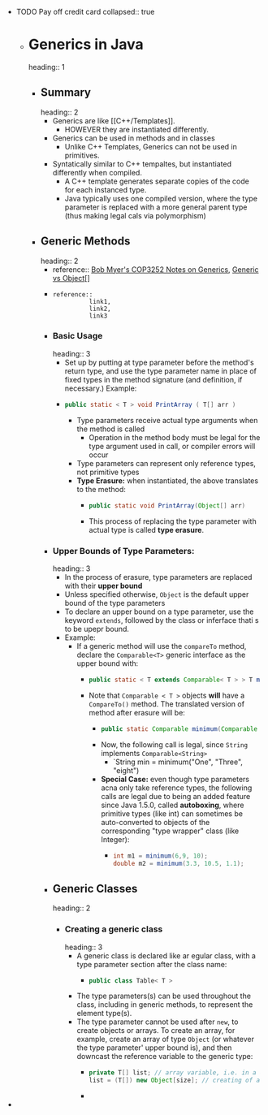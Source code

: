 - TODO Pay off credit card
  collapsed:: true
	- # Generics in Java
	  heading:: 1
		- ## Summary
		  heading:: 2
			- Generics are like [[C++/Templates]].
				- HOWEVER they are instantiated differently.
			- Generics can be used in methods and in classes
				- Unlike C++ Templates, Generics can not be used in primitives.
			- Syntatically similar to C++ tempaltes, but instantiated differently when compiled.
				- A C++ template generates separate copies of the code for each instanced type.
				- Java typically uses one compiled version, where the type parameter is replaced with a more general parent type (thus making legal cals via polymorphism)
		- ## Generic Methods
		  heading:: 2
			- reference:: [Bob Myer's COP3252 Notes on Generics](https://archive.ph/BbWI2), [Generic vs Object[]](https://stackoverflow.com/questions/5207115/java-generics-t-vs-object#:~)
			- ```
			  reference::
			            link1,
			            link2,
			            link3
			  ```
			- ### Basic Usage
			  heading:: 3
				- Set up by putting at type parameter before the method's return type, and use the type parameter name in place of fixed types in the method signature (and definition, if necessary.) Example:
				- ```java
				  public static < T > void PrintArray ( T[] arr )
				  ```
					- Type parameters receive actual type arguments when the method is called
						- Operation in the method body must be legal for the type argument used in call, or compiler errors will occur
					- Type parameters can represent only reference types, not primitive types
					- **Type Erasure:** when instantiated, the above translates to the method:
						- ```java
						  public static void PrintArray(Object[] arr)
						  ```
						- This process of replacing the type parameter with actual type is called **type erasure**.
			- ### Upper Bounds of Type Parameters:
			  heading:: 3
				- In the process of erasure, type parameters are replaced with their **upper bound**
				- Unless specified otherwise, `Object` is the default upper bound of the type parameters
				- To declare an upper bound on a type parameter, use the keyword `extends`, followed by the class or inferface thati s to be upepr bound.
				- Example:
					- If a generic method will use the `compareTo` method, declare the `Comparable<T>` generic interface as the upper bound with:
						- ```java
						  public static < T extends Comparable< T > > T minimum(T x, T y, T z)
						  ```
						- Note that `Comparable < T >` objects **will** have a `CompareTo()` method. The translated version of method after erasure will be:
							- ```java
							  public static Comparable minimum(Comparable x, Comparable y, Comparable z)
							  ```
							- Now, the following call is legal, since `String` implements `Comparable<String>`
								- `String min = minimum("One", "Three", "eight")
							- **Special Case:** even though type parameters acna only take reference types, the following calls are legal due to being an added feature since Java 1.5.0, called **autoboxing**, where primitive types (like int) can sometimes be auto-converted to objects of the corresponding "type wrapper" class (like Integer):
								- ```java
								  int m1 = minimum(6,9, 10);
								  double m2 = minimum(3.3, 10.5, 1.1);
								  ```
			- ## Generic Classes
			  heading:: 2
				- ### Creating a generic class
				  heading:: 3
					- A generic class is declared like ar egular class, with a type parameter section after the class name:
						- ```java
						  public class Table< T >
						  ```
					- The type parameters(s) can be used throughout the class, including in generic methods, to represent the element type(s).
					- The type parameter cannot be used after `new`, to create objects or arrays. To create an array, for example, create an array of type `Object` (or whatever the type parameter' upper bound is), and then downcast the reference variable to the generic type:
						- ```java
						  private T[] list; // array variable, i.e. in a class
						  list = (T[]) new Object[size]; // creating of array of reference variables.
						  ```
						-
-